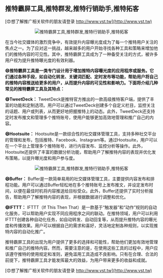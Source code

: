 ## **推特霸屏工具,推特群发,推特行销助手,推特拓客**

[😍想了解推广相关软件的朋友请登录 http://www.vst.tw](http://www.vst.tw)

 <center><img src="https://vst.tw/MP4/tuiguang/png/8.png" alt="推特霸屏工具,推特群发,推特行销助手,推特拓客"></center>

在当今社交媒体的激烈竞争中，有效提升内容曝光度成为了每一个推特用户关注的焦点之一。为了应对这一挑战，越来越多的用户开始寻找各种工具和策略来增加他们的推特内容的可见性。其中，推特霸屏工具成为了一种备受关注的方式，被许多用户视为提升推特曝光度的有效利器。

**😄推特霸屏工具是一类专门设计用于增加推特内容曝光度的应用程序或服务。它们通过各种手段，如自动化转发、关键词匹配、定时发布等功能，帮助用户将自己的推特内容推送给更多的用户，从而提升内容的可见性和影响力。下面将介绍几种常见的推特霸屏工具及其特点：**

**😄TweetDeck：**
TweetDeck是推特官方推出的一款高级推特客户端，提供了丰富的功能和定制选项。用户可以通过TweetDeck创建多个自定义栏目，监控关注的话题、用户或列表，从而更好地把握推特上的动态。此外，TweetDeck还支持定时发布推文和管理多个推特账号，使用户能够更加高效地管理和推广自己的内容。

**😄Hootsuite：**
Hootsuite是一款综合性的社交媒体管理工具，支持多种社交平台的管理和发布，包括推特、Facebook、Instagram等。通过Hootsuite，用户可以在一个平台上管理多个推特账号，进行内容发布、监控分析等操作。此外，Hootsuite还提供了丰富的数据分析功能，帮助用户了解推特内容的表现并优化发布策略，以提升曝光度和用户参与度。

 <center><img src="https://vst.tw/MP4/tuiguang/png/4.png" alt="推特霸屏工具,推特群发,推特行销助手,推特拓客"></center>

**😄Buffer：**
Buffer是一款简单易用的社交媒体管理工具，主要提供内容发布和排程功能。用户可以通过Buffer轻松地在多个推特账号上发布推文，并设定发布时间，以便在最佳时机将内容推送给目标受众。此外，Buffer还提供了实时分析报告，帮助用户了解推特内容的表现，并根据数据进行调整和优化。

**😄IFTTT：**
IFTTT（If This Then That）是一款基于“触发器”和“动作”规则的自动化服务，可以帮助用户实现不同应用程序之间的联动。在推特领域，用户可以利用IFTTT创建各种自动化任务，如自动转发、自动回复等，从而提升推特内容的曝光度和传播效果。用户可以根据自己的需求和喜好，灵活地定制各种规则，以实现推特内容的自动化推广。

推特霸屏工具的出现为用户提供了更多的选择和可能性，帮助他们更加有效地管理和推广自己的推特内容。然而，需要注意的是，在使用这些工具的过程中，用户应该遵守推特的使用规定和准则，避免滥用工具造成不良影响。只有在合理、合法的前提下，推特霸屏工具才能发挥最大的效益，为用户带来更多的收益和成就。

[😍想了解推广相关软件的朋友请登录 http://www.vst.tw](http://www.vst.tw)




